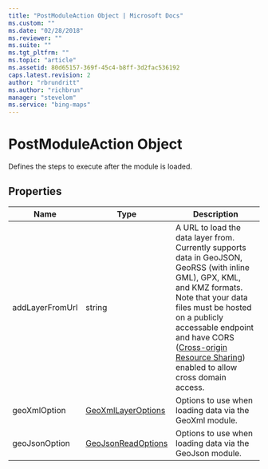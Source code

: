 ```yaml
---
title: "PostModuleAction Object | Microsoft Docs"
ms.custom: ""
ms.date: "02/28/2018"
ms.reviewer: ""
ms.suite: ""
ms.tgt_pltfrm: ""
ms.topic: "article"
ms.assetid: 80d65157-369f-45c4-b8ff-3d2fac536192
caps.latest.revision: 2
author: "rbrundritt"
ms.author: "richbrun"
manager: "stevelom"
ms.service: "bing-maps"
---
```

# PostModuleAction Object
Defines the steps to execute after the module is loaded.

Properties
----------

| Name            | Type               | Description               |
|-----------------|--------------------|---------------------------|
| addLayerFromUrl | string             | A URL to load the data layer from. Currently supports data in GeoJSON, GeoRSS (with inline GML), GPX, KML, and KMZ formats. Note that your data files must be hosted on a publicly accessable endpoint and have CORS ([Cross-origin Resource Sharing](https://en.wikipedia.org/wiki/Cross-origin_resource_sharing)) enabled to allow cross domain access. |
| geoXmlOption    | [GeoXmlLayerOptions](../v8-web-control/geoxmllayeroptions-object.md) | Options to use when loading data via the GeoXml module.  |
| geoJsonOption   | [GeoJsonReadOptions](../v8-web-control/geojsonreadoptions-object.md) | Options to use when loading data via the GeoJson module. |
